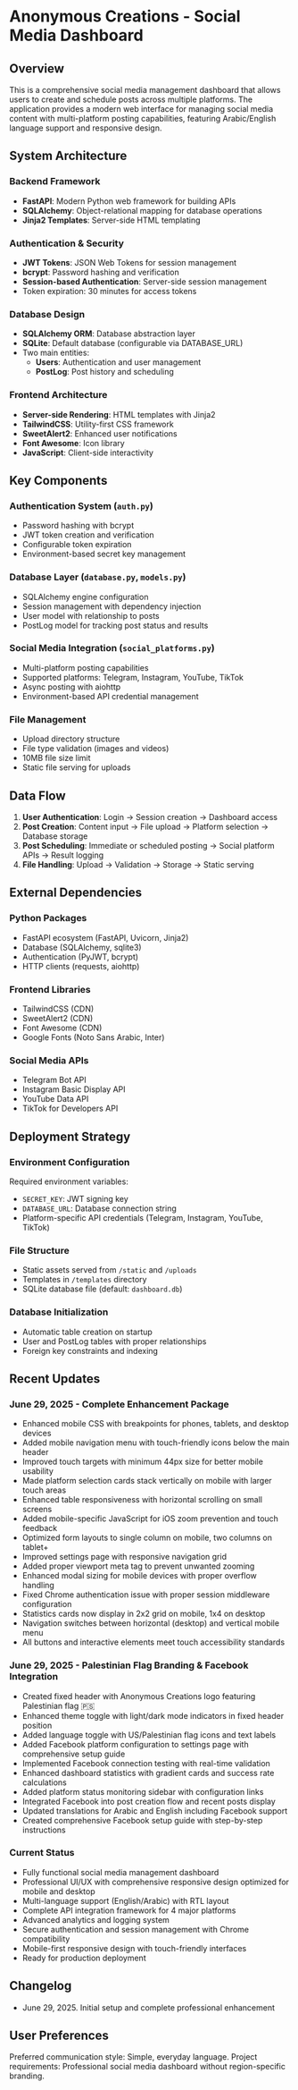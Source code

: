 # Anonymous Creations - Social Media Dashboard

## Overview
This is a comprehensive social media management dashboard that allows users to create and schedule posts across multiple platforms. The application provides a modern web interface for managing social media content with multi-platform posting capabilities, featuring Arabic/English language support and responsive design.

## System Architecture

### Backend Framework
- **FastAPI**: Modern Python web framework for building APIs
- **SQLAlchemy**: Object-relational mapping for database operations
- **Jinja2 Templates**: Server-side HTML templating

### Authentication & Security
- **JWT Tokens**: JSON Web Tokens for session management
- **bcrypt**: Password hashing and verification
- **Session-based Authentication**: Server-side session management
- Token expiration: 30 minutes for access tokens

### Database Design
- **SQLAlchemy ORM**: Database abstraction layer
- **SQLite**: Default database (configurable via DATABASE_URL)
- Two main entities:
  - **Users**: Authentication and user management
  - **PostLog**: Post history and scheduling

### Frontend Architecture
- **Server-side Rendering**: HTML templates with Jinja2
- **TailwindCSS**: Utility-first CSS framework
- **SweetAlert2**: Enhanced user notifications
- **Font Awesome**: Icon library
- **JavaScript**: Client-side interactivity

## Key Components

### Authentication System (`auth.py`)
- Password hashing with bcrypt
- JWT token creation and verification
- Configurable token expiration
- Environment-based secret key management

### Database Layer (`database.py`, `models.py`)
- SQLAlchemy engine configuration
- Session management with dependency injection
- User model with relationship to posts
- PostLog model for tracking post status and results

### Social Media Integration (`social_platforms.py`)
- Multi-platform posting capabilities
- Supported platforms: Telegram, Instagram, YouTube, TikTok
- Async posting with aiohttp
- Environment-based API credential management

### File Management
- Upload directory structure
- File type validation (images and videos)
- 10MB file size limit
- Static file serving for uploads

## Data Flow

1. **User Authentication**: Login → Session creation → Dashboard access
2. **Post Creation**: Content input → File upload → Platform selection → Database storage
3. **Post Scheduling**: Immediate or scheduled posting → Social platform APIs → Result logging
4. **File Handling**: Upload → Validation → Storage → Static serving

## External Dependencies

### Python Packages
- FastAPI ecosystem (FastAPI, Uvicorn, Jinja2)
- Database (SQLAlchemy, sqlite3)
- Authentication (PyJWT, bcrypt)
- HTTP clients (requests, aiohttp)

### Frontend Libraries
- TailwindCSS (CDN)
- SweetAlert2 (CDN)
- Font Awesome (CDN)
- Google Fonts (Noto Sans Arabic, Inter)

### Social Media APIs
- Telegram Bot API
- Instagram Basic Display API
- YouTube Data API
- TikTok for Developers API

## Deployment Strategy

### Environment Configuration
Required environment variables:
- `SECRET_KEY`: JWT signing key
- `DATABASE_URL`: Database connection string
- Platform-specific API credentials (Telegram, Instagram, YouTube, TikTok)

### File Structure
- Static assets served from `/static` and `/uploads`
- Templates in `/templates` directory
- SQLite database file (default: `dashboard.db`)

### Database Initialization
- Automatic table creation on startup
- User and PostLog tables with proper relationships
- Foreign key constraints and indexing

## Recent Updates

### June 29, 2025 - Complete Enhancement Package
- Enhanced mobile CSS with breakpoints for phones, tablets, and desktop devices
- Added mobile navigation menu with touch-friendly icons below the main header
- Improved touch targets with minimum 44px size for better mobile usability
- Made platform selection cards stack vertically on mobile with larger touch areas
- Enhanced table responsiveness with horizontal scrolling on small screens
- Added mobile-specific JavaScript for iOS zoom prevention and touch feedback
- Optimized form layouts to single column on mobile, two columns on tablet+
- Improved settings page with responsive navigation grid
- Added proper viewport meta tag to prevent unwanted zooming
- Enhanced modal sizing for mobile devices with proper overflow handling
- Fixed Chrome authentication issue with proper session middleware configuration
- Statistics cards now display in 2x2 grid on mobile, 1x4 on desktop
- Navigation switches between horizontal (desktop) and vertical mobile menu
- All buttons and interactive elements meet touch accessibility standards

### June 29, 2025 - Palestinian Flag Branding & Facebook Integration
- Created fixed header with Anonymous Creations logo featuring Palestinian flag 🇵🇸
- Enhanced theme toggle with light/dark mode indicators in fixed header position
- Added language toggle with US/Palestinian flag icons and text labels
- Added Facebook platform configuration to settings page with comprehensive setup guide
- Implemented Facebook connection testing with real-time validation
- Enhanced dashboard statistics with gradient cards and success rate calculations
- Added platform status monitoring sidebar with configuration links
- Integrated Facebook into post creation flow and recent posts display
- Updated translations for Arabic and English including Facebook support
- Created comprehensive Facebook setup guide with step-by-step instructions

### Current Status
- Fully functional social media management dashboard
- Professional UI/UX with comprehensive responsive design optimized for mobile and desktop
- Multi-language support (English/Arabic) with RTL layout
- Complete API integration framework for 4 major platforms
- Advanced analytics and logging system
- Secure authentication and session management with Chrome compatibility
- Mobile-first responsive design with touch-friendly interfaces
- Ready for production deployment

## Changelog
- June 29, 2025. Initial setup and complete professional enhancement

## User Preferences

Preferred communication style: Simple, everyday language.
Project requirements: Professional social media dashboard without region-specific branding.
